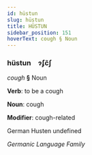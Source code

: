 ```yaml
---
id: hüstun
slug: hüstun
title: HÜSTUN
sidebar_position: 151
hoverText: cough § Noun
---
```


### hüstun&emsp;<span kind="abugida">ɂ́ʄc̃ʃ</span>

*cough* **§** Noun

**Verb**: to be a cough

**Noun**: cough

**Modifier**: cough-related

German Husten undefined

*Germanic Language Family*